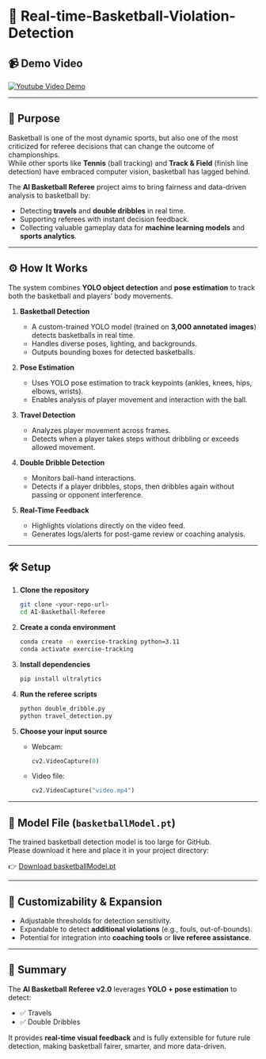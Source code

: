 # 🏀 Real-time-Basketball-Violation-Detection

## 📹 Demo Video
[![Youtube Video Demo](https://img.youtube.com/vi/VZgXUBi_wkM/0.jpg)](https://www.youtube.com/watch?v=VZgXUBi_wkM)

---

## 🎯 Purpose
Basketball is one of the most dynamic sports, but also one of the most criticized for referee decisions that can change the outcome of championships.  
While other sports like **Tennis** (ball tracking) and **Track & Field** (finish line detection) have embraced computer vision, basketball has lagged behind.

The **AI Basketball Referee** project aims to bring fairness and data-driven analysis to basketball by:
- Detecting **travels** and **double dribbles** in real time.  
- Supporting referees with instant decision feedback.  
- Collecting valuable gameplay data for **machine learning models** and **sports analytics**.

---

## ⚙️ How It Works
The system combines **YOLO object detection** and **pose estimation** to track both the basketball and players’ body movements.

1. **Basketball Detection**  
   - A custom-trained YOLO model (trained on **3,000 annotated images**) detects basketballs in real time.  
   - Handles diverse poses, lighting, and backgrounds.  
   - Outputs bounding boxes for detected basketballs.

2. **Pose Estimation**  
   - Uses YOLO pose estimation to track keypoints (ankles, knees, hips, elbows, wrists).  
   - Enables analysis of player movement and interaction with the ball.

3. **Travel Detection**  
   - Analyzes player movement across frames.  
   - Detects when a player takes steps without dribbling or exceeds allowed movement.  

4. **Double Dribble Detection**  
   - Monitors ball-hand interactions.  
   - Detects if a player dribbles, stops, then dribbles again without passing or opponent interference.  

5. **Real-Time Feedback**  
   - Highlights violations directly on the video feed.  
   - Generates logs/alerts for post-game review or coaching analysis.  

---

## 🛠️ Setup

1. **Clone the repository**  
   ```bash
   git clone <your-repo-url>
   cd AI-Basketball-Referee
   ```

2. **Create a conda environment**  
   ```bash
   conda create -n exercise-tracking python=3.11
   conda activate exercise-tracking
   ```

3. **Install dependencies**  
   ```bash
   pip install ultralytics
   ```

4. **Run the referee scripts**  
   ```bash
   python double_dribble.py
   python travel_detection.py
   ```

5. **Choose your input source**  
   - Webcam:
     ```python
     cv2.VideoCapture(0)
     ```
   - Video file:
     ```python
     cv2.VideoCapture("video.mp4")
     ```

---

## 📂 Model File (`basketballModel.pt`)
The trained basketball detection model is too large for GitHub.  
Please download it here and place it in your project directory:  

👉 [Download basketballModel.pt](https://drive.google.com/file/d/1e6HLRuhh1IEmxOFaxHQMxfRqhzD92t3B/view?usp=sharing)

---

## 🔮 Customizability & Expansion
- Adjustable thresholds for detection sensitivity.  
- Expandable to detect **additional violations** (e.g., fouls, out-of-bounds).  
- Potential for integration into **coaching tools** or **live referee assistance**.  

---

## 🚀 Summary
The **AI Basketball Referee v2.0** leverages **YOLO + pose estimation** to detect:
- ✅ Travels  
- ✅ Double Dribbles  

It provides **real-time visual feedback** and is fully extensible for future rule detection, making basketball fairer, smarter, and more data-driven.
